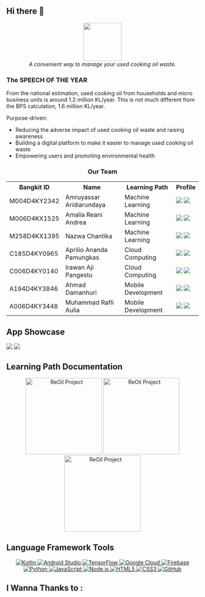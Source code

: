 ## Hi there 👋

<div align="center">
  <img src="https://i.ibb.co/H7dsvBd/image.png" width="100" height="100"><br>
  <i>A convenient way to manage your used cooking oil waste.</i>
</div>

<!-- ### THE PORTAL
[Link to...](https://github.com/)  
[Link to...](https://github.com/)  
[Link to...](https://github.com/)  
[Link to...](https://github.com/) -->

<!-- # About Us
TechWas is a student-led organization dedicated to enhancing the management of e-waste disposals and increasing awareness of electronic waste. Our team of six members, divided into machine learning, cloud computing, and mobile development divisions, has developed an app to achieve our goal. -->

### The SPEECH OF THE YEAR
From the national estimation, used cooking oil from households and micro business units is around 1.2 million KL/year. This is not much different from the BPS calculation, 1.6 million KL/year.  
  
  Purpose-driven:
- Reducing the adverse impact of used cooking oil waste and raising awareness  
- Building a digital platform to make it easier to manage used cooking oil waste  
- Empowering users and promoting environmental health

<div align="center">
  <h3>Our Team</h3>
  <table align="center">
    <tr>
      <th>Bangkit ID</th>
      <th>Name</th>
      <th>Learning Path</th>
      <th>Profile</th>
    </tr>
    <tr>
      <td>M004D4KY2342</td>
      <td>Amruyassar Aridiarundaya</td>
      <td>Machine Learning</td>
      <td>
        <a href="https://github.com/Arynema"><img src="https://img.shields.io/badge/github-121013?style=for-the-badge&logo=github&logoColor=white"></a>
        <a href="https://www.linkedin.com/in/amruyassar-aridiarundaya-628a0617b"><img src="https://img.shields.io/badge/linkedin-%230077B5.svg?style=for-the-badge&logo=linkedin&logoColor=white"></a>
      </td>
    </tr>
    <tr>
      <td>M006D4KX1525</td>
      <td>Amalia Reani Andrea</td>
      <td>Machine Learning</td>
      <td>
        <a href="https://github.com/amaliareaniiii"><img src="https://img.shields.io/badge/github-121013?style=for-the-badge&logo=github&logoColor=white"></a>
        <a href="https://www.linkedin.com/in/amaliareani/"><img src="https://img.shields.io/badge/linkedin-%230077B5.svg?style=for-the-badge&logo=linkedin&logoColor=white"></a>
      </td>
    </tr>
<tr>
      <td>M258D4KX1395</td>
      <td>Nazwa Chantika</td>
      <td>Machine Learning</td>
      <td>
        <a href="https://github.com/NazwaChantika"><img src="https://img.shields.io/badge/github-121013?style=for-the-badge&logo=github&logoColor=white"></a>
        <a href="https://www.linkedin.com/in/nazwa-chantika-570bb0221"><img src="https://img.shields.io/badge/linkedin-%230077B5.svg?style=for-the-badge&logo=linkedin&logoColor=white"></a>
      </td>
    </tr>
    <tr>
      <td>C185D4KY0965</td>
      <td>Aprilio Ananda Pamungkas</td>
      <td>Cloud Computing</td>
      <td>
        <a href="https://github.com/Aprilio86"><img src="https://img.shields.io/badge/github-121013?style=for-the-badge&logo=github&logoColor=white"></a>
        <a href="#"><img src="https://img.shields.io/badge/linkedin-%230077B5.svg?style=for-the-badge&logo=linkedin&logoColor=white"></a>
      </td>
    </tr>
    <tr>
      <td>C006D4KY0140</td>
      <td>Irawan Aji Pangestu</td>
      <td>Cloud Computing</td>
      <td>
        <a href="https://github.com/irawanap"><img src="https://img.shields.io/badge/github-121013?style=for-the-badge&logo=github&logoColor=white"></a>
        <a href="https://www.linkedin.com/in/irawanajipangestu/"><img src="https://img.shields.io/badge/linkedin-%230077B5.svg?style=for-the-badge&logo=linkedin&logoColor=white"></a>
      </td>
    </tr>
    <tr>
      <td>A194D4KY3846</td>
      <td>Ahmad Damanhuri</td>
      <td>Mobile Development</td>
      <td>
        <a href="https://github.com/dameepng"><img src="https://img.shields.io/badge/github-121013?style=for-the-badge&logo=github&logoColor=white"></a>
        <a href="https://www.linkedin.com/in/ahmad-damanhuri/"><img src="https://img.shields.io/badge/linkedin-%230077B5.svg?style=for-the-badge&logo=linkedin&logoColor=white"></a>
      </td>
    </tr>
    <tr>
      <td>A006D4KY3448</td>
      <td>Muhammad Rafli Aulia</td>
      <td>Mobile Development</td>
      <td>
        <a href="https://github.com/Rflyyy"><img src="https://img.shields.io/badge/github-121013?style=for-the-badge&logo=github&logoColor=white"></a>
        <a href="www.linkedin.com/in/muhammadrafliaulia"><img src="https://img.shields.io/badge/linkedin-%230077B5.svg?style=for-the-badge&logo=linkedin&logoColor=white"></a>
      </td>
    </tr>
  </table>
</div>

## App Showcase
<a href="https://drive.google.com/file/d/1pzXeP3QeeLVI0W1LyWxExgdydyaEUQ51/view?usp=sharing"><img src="https://drive.google.com/uc?export=view&id=1pzXeP3QeeLVI0W1LyWxExgdydyaEUQ51"></a>
<a href="https://drive.google.com/file/d/1HG8YUH5G-wZ0v6B_DMeCTrAiG67LtfYW/view?usp=sharing"><img src="https://drive.google.com/uc?export=view&id=1HG8YUH5G-wZ0v6B_DMeCTrAiG67LtfYW"></a>


## Learning Path Documentation

<div align="center">
  <a href="https://github.com/reoilproject/ReOil/tree/master"><img src="https://drive.google.com/uc?id=1dH6ZtD2YCzh9ssmF72oBZJvQdwz6F0zF" alt="ReOil Project" style="width: 200px;"></a>
  <a href="https://github.com/reoilproject/CC-Backend-ModelML.git"><img src="https://drive.google.com/uc?id=1HbNzZaiYhrw2hIbGhyutW7weRlOujCFU" alt="ReOil Project" style="width: 200px;"></a>
  <a href="https://github.com/reoilproject/ReOil/tree/master"><img src="https://drive.google.com/uc?id=1VnXljLYaa0eOeKHdo1o1H-JcTX3dTV4A" alt="ReOil Project" style="width: 200px;"></a>
</div>

## Language Framework Tools
<div align="center">
  <a href="https://github.com/reoilproject/ReOil">
    <img src="https://img.shields.io/badge/-?style=for-the-badge&logo=kotlin&logoColor=white&labelColor=black&color=black" alt="Kotlin">
  </a>
  <a href="https://developer.android.com/studio">
    <img src="https://img.shields.io/badge/-?style=for-the-badge&logo=android-studio&logoColor=white&labelColor=black&color=black" alt="Android Studio">
  </a>
  <a href="https://www.tensorflow.org/">
    <img src="https://img.shields.io/badge/-?style=for-the-badge&logo=tensorflow&logoColor=white&labelColor=black&color=black" alt="TensorFlow">
  </a>
  <a href="https://cloud.google.com/">
    <img src="https://img.shields.io/badge/-?style=for-the-badge&logo=google-cloud&logoColor=white&labelColor=black&color=black" alt="Google Cloud">
  </a>
  <a href="https://firebase.google.com/">
    <img src="https://img.shields.io/badge/-?style=for-the-badge&logo=firebase&logoColor=white&labelColor=black&color=black" alt="Firebase">
  </a>
  <a href="https://www.python.org/">
    <img src="https://img.shields.io/badge/-?style=for-the-badge&logo=python&logoColor=white&labelColor=black&color=black" alt="Python">
  </a>
  <a href="https://www.javascript.com/">
    <img src="https://img.shields.io/badge/-?style=for-the-badge&logo=javascript&logoColor=white&labelColor=black&color=black" alt="JavaScript">
  </a>
  <a href="https://nodejs.org/">
    <img src="https://img.shields.io/badge/-?style=for-the-badge&logo=node.js&logoColor=white&labelColor=black&color=black" alt="Node.js">
  </a>
  <a href="https://developer.mozilla.org/en-US/docs/Web/HTML">
    <img src="https://img.shields.io/badge/-?style=for-the-badge&logo=html5&logoColor=white&labelColor=black&color=black" alt="HTML5">
  </a>
  <a href="https://developer.mozilla.org/en-US/docs/Web/CSS">
    <img src="https://img.shields.io/badge/-?style=for-the-badge&logo=css3&logoColor=white&labelColor=black&color=black" alt="CSS3">
  </a>
  <a href="https://github.com/">
    <img src="https://img.shields.io/badge/-?style=for-the-badge&logo=github&logoColor=white&labelColor=black&color=black" alt="GitHub">
  </a>
</div>


## I Wanna Thanks to :
